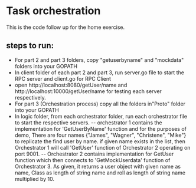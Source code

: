 #  Task orchestration

This is the code follow up for the home exercise.

## steps to run:
- For part 2 and part 3 folders, copy "getuserbyname" and "mockdata" folders into your GOPATH
- In client folder of each part 2 and part 3, run server.go file to start the RPC server and client.go for RPC Client
- open http://localhost:8080/getUser/name and http://localhost:10000/getUser/name  for testing each server respectively.
- For part 3 (Orchestration process) copy all the folders in"Proto" folder into your GOPATH
- In logic folder, from each  orchestrator folder,  run each orchestrator file to start the respective servers. 
--  orchestrator 1 contains the implementation for 'GetUserByName' function and for the purposes of demo, There are four names {"James", "Wagner", "Christene", "Mike"} to replicate the find user by name. if given name exists in the list, then Orchestrator 1 will call 'GetUser' function of Orchestrator 2 operating on port 9001.
-- Orchestrator 2 contains implementation for GetUser function which then connects to 'GetMockUserdata' function of Orchestrator 3. As given, it returns a user object with given name as name, Class as length of string name and roll as length of string name multiplied by 10.



